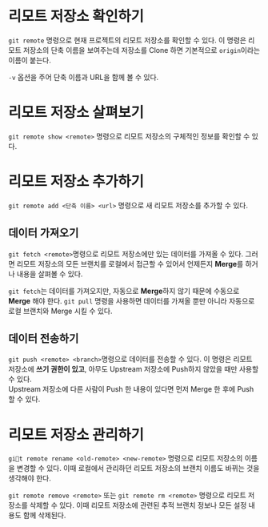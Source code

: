 # 리모트 저장소 확인하기
`git remote` 명령으로 현재 프로젝트의 리모트 저장소를 확인할 수 있다. 이 명령은 리모트 저장소의 단축 이름을 보여주는데 저장소를 Clone 하면 기본적으로 `origin`이라는 이름이 붙는다.  

`-v` 옵션을 주어 단축 이름과 URL을 함께 볼 수 있다.

# 리모트 저장소 살펴보기
`git remote show <remote>` 명령으로 리모트 저장소의 구체적인 정보를 확인할 수 있다. 

# 리모트 저장소 추가하기
`git remote add <단축 이름> <url>` 명령으로 새 리모트 저장소를 추가할 수 있다. 

## 데이터 가져오기
`git fetch <remote>`명령으로 리모트 저장소에만 있는 데이터를 가져올 수 있다. 그러면 리모트 저장소의 모든 브랜치를 로컬에서 접근할 수 있어서 언제든지 **Merge**를 하거나 내용을 살펴볼 수 있다.  

`git fetch`는 데이터를 가져오지만, 자동으로 **Merge**하지 않기 때문에 수동으로 **Merge** 해야 한다. `git pull` 명령을 사용하면 데이터를 가져올 뿐만 아니라 자동으로 로컬 브랜치와 Merge 시킬 수 있다. 

## 데이터 전송하기
`git push <remote> <branch>`명령으로 데이터를 전송할 수 있다. 이 명령은 리모트 저장소에 **쓰기 권한이 있고**, 아무도 Upstream 저장소에 Push하지 않았을 때만 사용할 수 있다.  
Upstream 저장소에 다른 사람이 Push 한 내용이 있다면 먼저 Merge 한 후에 Push 할 수 있다. 

# 리모트 저장소 관리하기
`git remote rename <old-remote> <new-remote>` 명령으로 리모트 저장소의 이름을 변경할 수 있다.  이때 로컬에서 관리하던 리모트 저장소의 브랜치 이름도 바뀌는 것을 생각해야 한다. 

`git remote remove <remote>` 또는 `git remote rm <remote>` 명령으로 리모트 저장소를 삭제할 수 있다. 이때 리모트 저장소에 관련된 추적 브랜치 정보나 모든 설정 내용도 함께 삭제된다.
